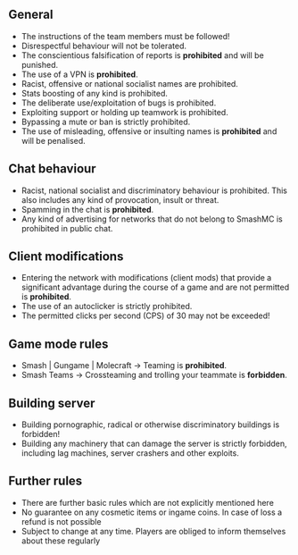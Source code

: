 

## General
- The instructions of the team members must be followed!
- Disrespectful behaviour will not be tolerated.
- The conscientious falsification of reports is **prohibited** and will be punished.
- The use of a VPN is **prohibited**.
- Racist, offensive or national socialist names are prohibited.
- Stats boosting of any kind is prohibited.
- The deliberate use/exploitation of bugs is prohibited.
- Exploiting support or holding up teamwork is prohibited.
- Bypassing a mute or ban is strictly prohibited.
- The use of misleading, offensive or insulting names is **prohibited** and will be penalised.



## Chat behaviour
- Racist, national socialist and discriminatory behaviour is prohibited. This also includes any kind of provocation, insult or threat.
- Spamming in the chat is **prohibited**.
- Any kind of advertising for networks that do not belong to SmashMC is prohibited in public chat.




## Client modifications
- Entering the network with modifications (client mods) that provide a significant advantage during the course of a game and are not permitted is **prohibited**.
- The use of an autoclicker is strictly prohibited.
- The permitted clicks per second (CPS) of 30 may not be exceeded!



## Game mode rules
- Smash | Gungame | Molecraft -> Teaming is **prohibited**.
- Smash Teams -> Crossteaming and trolling your teammate is **forbidden**.



## Building server
- Building pornographic, radical or otherwise discriminatory buildings is forbidden!
- Building any machinery that can damage the server is strictly forbidden, including lag machines, server crashers and other exploits.



## Further rules
- There are further basic rules which are not explicitly mentioned here
- No guarantee on any cosmetic items or ingame coins. In case of loss a refund is not possible
- Subject to change at any time. Players are obliged to inform themselves about these regularly